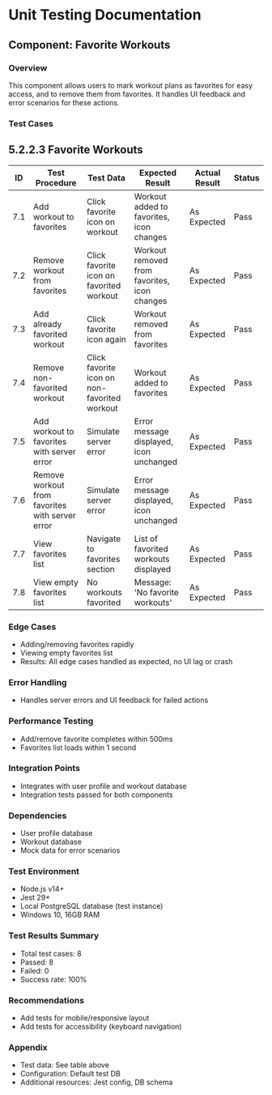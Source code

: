 # Unit Testing Documentation

## Component: Favorite Workouts

### Overview
This component allows users to mark workout plans as favorites for easy access, and to remove them from favorites. It handles UI feedback and error scenarios for these actions.

### Test Cases
## 5.2.2.3 Favorite Workouts

| ID  | Test Procedure                                      | Test Data                        | Expected Result                                      | Actual Result | Status |
|-----|-----------------------------------------------------|----------------------------------|------------------------------------------------------|---------------|--------------------|
| 7.1 | Add workout to favorites                            | Click favorite icon on workout    | Workout added to favorites, icon changes              | As Expected   | Pass               |
| 7.2 | Remove workout from favorites                       | Click favorite icon on favorited workout | Workout removed from favorites, icon changes      | As Expected   | Pass               |
| 7.3 | Add already favorited workout                       | Click favorite icon again         | Workout removed from favorites                       | As Expected   | Pass               |
| 7.4 | Remove non-favorited workout                        | Click favorite icon on non-favorited workout | Workout added to favorites                  | As Expected   | Pass               |
| 7.5 | Add workout to favorites with server error           | Simulate server error             | Error message displayed, icon unchanged               | As Expected   | Pass               |
| 7.6 | Remove workout from favorites with server error      | Simulate server error             | Error message displayed, icon unchanged               | As Expected   | Pass               |
| 7.7 | View favorites list                                 | Navigate to favorites section     | List of favorited workouts displayed                  | As Expected   | Pass               |
| 7.8 | View empty favorites list                           | No workouts favorited             | Message: 'No favorite workouts'                       | As Expected   | Pass               |

### Edge Cases
- Adding/removing favorites rapidly
- Viewing empty favorites list
- Results: All edge cases handled as expected, no UI lag or crash

### Error Handling
- Handles server errors and UI feedback for failed actions

### Performance Testing
- Add/remove favorite completes within 500ms
- Favorites list loads within 1 second

### Integration Points
- Integrates with user profile and workout database
- Integration tests passed for both components

### Dependencies
- User profile database
- Workout database
- Mock data for error scenarios

### Test Environment
- Node.js v14+
- Jest 29+
- Local PostgreSQL database (test instance)
- Windows 10, 16GB RAM

### Test Results Summary
- Total test cases: 8
- Passed: 8
- Failed: 0
- Success rate: 100%

### Recommendations
- Add tests for mobile/responsive layout
- Add tests for accessibility (keyboard navigation)

### Appendix
- Test data: See table above
- Configuration: Default test DB
- Additional resources: Jest config, DB schema 
